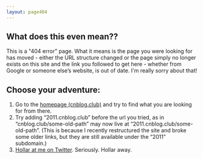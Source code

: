 ```yaml
---
layout: page404
---
```


## What does this even mean??

This is a "404 error" page. What it means is the page you were looking for has moved - either the URL structure changed or the page simply no longer exists on this site and the link you followed to get here - whether from Google or someone else’s website, is out of date. I'm really sorry about that!

## Choose your adventure:

1. Go to the [homepage (cnblog.club)](http://cnblog.club) and try to find what you are looking for from there.
2. Try adding “2011.cnblog.club” before the url you tried, as in “cnblog.club/some-old-path” may now live at “2011.cnblog.club/some-old-path”. (This is because I recently restructured the site and broke some older links, but they are still available under the “2011” subdomain.)
3. [Hollar at me on Twitter](http://twitter.com/home?status=@jglovier%20Yo%20Joel%20I%20404%27d%20on%20your%20site%20homie%2E%20You%20should%20really%20fix%20that%20shiz%2E%20The%20page%20I%20was%20looking%20for%20is%3A). Seriously. Hollar away.
